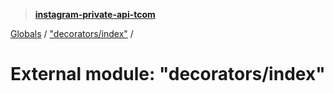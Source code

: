 > **[instagram-private-api-tcom](../README.md)**

[Globals](../README.md) / ["decorators/index"](_decorators_index_.md) /

# External module: "decorators/index"